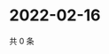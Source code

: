 # 2022-02-16

共 0 条

<!-- BEGIN WEIBO -->
<!-- 最后更新时间 Wed Feb 16 2022 23:14:53 GMT+0800 (China Standard Time) -->

<!-- END WEIBO -->
